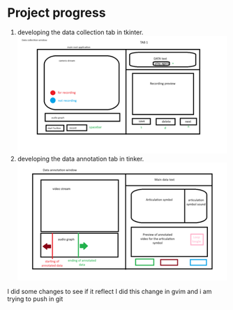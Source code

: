 # Project progress
1. developing the data collection tab in tkinter.
![img](./GUI%20plan/data%20collection%20window.png)
2. developing the data annotation tab in tinker.
![img](./GUI%20plan/data%20annotation%20tab.png)


I did some changes to see if it reflect 
I did this change in gvim and i am trying to push in git 
